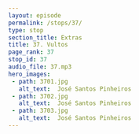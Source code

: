 ```yaml
---
layout: episode
permalink: /stops/37/
type: stop
section_title: Extras
title: 37. Vultos
page_rank: 37
stop_id: 37
audio_file: 37.mp3
hero_images:
 - path: 3701.jpg
   alt_text:  José Santos Pinheiros
 - path: 3702.jpg
   alt_text:  José Santos Pinheiros
 - path: 3703.jpg
   alt_text:  José Santos Pinheiros
---
```

